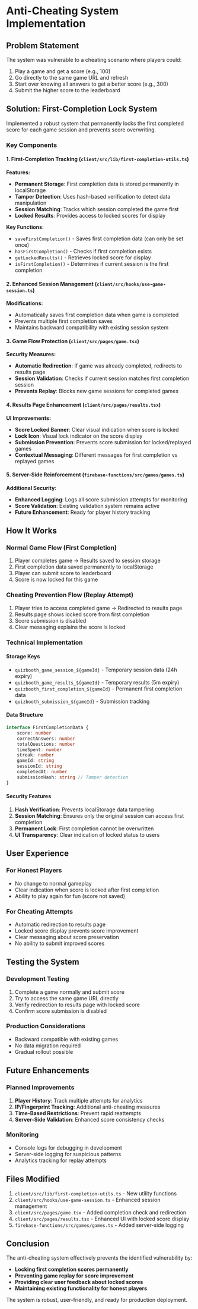 # Anti-Cheating System Implementation

## Problem Statement

The system was vulnerable to a cheating scenario where players could:

1. Play a game and get a score (e.g., 100)
2. Go directly to the same game URL and refresh
3. Start over knowing all answers to get a better score (e.g., 300)
4. Submit the higher score to the leaderboard

## Solution: First-Completion Lock System

Implemented a robust system that permanently locks the first completed score for each game session and prevents score overwriting.

### Key Components

#### 1. First-Completion Tracking (`client/src/lib/first-completion-utils.ts`)

**Features:**

- **Permanent Storage**: First completion data is stored permanently in localStorage
- **Tamper Detection**: Uses hash-based verification to detect data manipulation
- **Session Matching**: Tracks which session completed the game first
- **Locked Results**: Provides access to locked scores for display

**Key Functions:**

- `saveFirstCompletion()` - Saves first completion data (can only be set once)
- `hasFirstCompletion()` - Checks if first completion exists
- `getLockedResults()` - Retrieves locked score for display
- `isFirstCompletion()` - Determines if current session is the first completion

#### 2. Enhanced Session Management (`client/src/hooks/use-game-session.ts`)

**Modifications:**

- Automatically saves first completion data when game is completed
- Prevents multiple first completion saves
- Maintains backward compatibility with existing session system

#### 3. Game Flow Protection (`client/src/pages/game.tsx`)

**Security Measures:**

- **Automatic Redirection**: If game was already completed, redirects to results page
- **Session Validation**: Checks if current session matches first completion session
- **Prevents Replay**: Blocks new game sessions for completed games

#### 4. Results Page Enhancement (`client/src/pages/results.tsx`)

**UI Improvements:**

- **Score Locked Banner**: Clear visual indication when score is locked
- **Lock Icon**: Visual lock indicator on the score display
- **Submission Prevention**: Prevents score submission for locked/replayed games
- **Contextual Messaging**: Different messages for first completion vs replayed games

#### 5. Server-Side Reinforcement (`firebase-functions/src/games/games.ts`)

**Additional Security:**

- **Enhanced Logging**: Logs all score submission attempts for monitoring
- **Score Validation**: Existing validation system remains active
- **Future Enhancement**: Ready for player history tracking

## How It Works

### Normal Game Flow (First Completion)

1. Player completes game → Results saved to session storage
2. First completion data saved permanently to localStorage
3. Player can submit score to leaderboard
4. Score is now locked for this game

### Cheating Prevention Flow (Replay Attempt)

1. Player tries to access completed game → Redirected to results page
2. Results page shows locked score from first completion
3. Score submission is disabled
4. Clear messaging explains the score is locked

### Technical Implementation

#### Storage Keys

- `quizbooth_game_session_${gameId}` - Temporary session data (24h expiry)
- `quizbooth_game_results_${gameId}` - Temporary results (5m expiry)
- `quizbooth_first_completion_${gameId}` - Permanent first completion data
- `quizbooth_submission_${gameId}` - Submission tracking

#### Data Structure

```typescript
interface FirstCompletionData {
	score: number
	correctAnswers: number
	totalQuestions: number
	timeSpent: number
	streak: number
	gameId: string
	sessionId: string
	completedAt: number
	submissionHash: string // Tamper detection
}
```

#### Security Features

1. **Hash Verification**: Prevents localStorage data tampering
2. **Session Matching**: Ensures only the original session can access first completion
3. **Permanent Lock**: First completion cannot be overwritten
4. **UI Transparency**: Clear indication of locked status to users

## User Experience

### For Honest Players

- No change to normal gameplay
- Clear indication when score is locked after first completion
- Ability to play again for fun (score not saved)

### For Cheating Attempts

- Automatic redirection to results page
- Locked score display prevents score improvement
- Clear messaging about score preservation
- No ability to submit improved scores

## Testing the System

### Development Testing

1. Complete a game normally and submit score
2. Try to access the same game URL directly
3. Verify redirection to results page with locked score
4. Confirm score submission is disabled

### Production Considerations

- Backward compatible with existing games
- No data migration required
- Gradual rollout possible

## Future Enhancements

### Planned Improvements

1. **Player History**: Track multiple attempts for analytics
2. **IP/Fingerprint Tracking**: Additional anti-cheating measures
3. **Time-Based Restrictions**: Prevent rapid reattempts
4. **Server-Side Validation**: Enhanced score consistency checks

### Monitoring

- Console logs for debugging in development
- Server-side logging for suspicious patterns
- Analytics tracking for replay attempts

## Files Modified

1. `client/src/lib/first-completion-utils.ts` - New utility functions
2. `client/src/hooks/use-game-session.ts` - Enhanced session management
3. `client/src/pages/game.tsx` - Added completion check and redirection
4. `client/src/pages/results.tsx` - Enhanced UI with locked score display
5. `firebase-functions/src/games/games.ts` - Added server-side logging

## Conclusion

The anti-cheating system effectively prevents the identified vulnerability by:

- **Locking first completion scores permanently**
- **Preventing game replay for score improvement**
- **Providing clear user feedback about locked scores**
- **Maintaining existing functionality for honest players**

The system is robust, user-friendly, and ready for production deployment.
